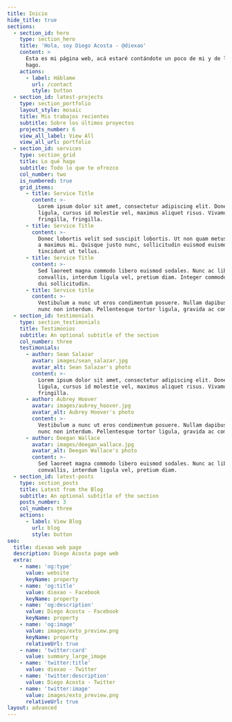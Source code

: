 ```yaml
---
title: Inicio
hide_title: true
sections:
  - section_id: hero
    type: section_hero
    title: 'Hola, soy Diego Acosta - @diexao'
    content: >
      Esta es mi página web, acá estaré contándote un poco de mi y de lo que
      hago. 
    actions:
      - label: Háblame
        url: /contact
        style: button
  - section_id: latest-projects
    type: section_portfolio
    layout_style: mosaic
    title: Mis trabajos recientes
    subtitle: Sobre los últimos proyectos
    projects_number: 6
    view_all_label: View All
    view_all_url: portfolio
  - section_id: services
    type: section_grid
    title: Lo qué hago
    subtitle: Todo lo que te ofrezco
    col_number: two
    is_numbered: true
    grid_items:
      - title: Service Title
        content: >-
          Lorem ipsum dolor sit amet, consectetur adipiscing elit. Donec nisl
          ligula, cursus id molestie vel, maximus aliquet risus. Vivamus in nibh
          fringilla, fringilla.
      - title: Service Title
        content: >-
          Donec lobortis velit sed suscipit lobortis. Ut non quam metus. Nullam
          a maximus mi. Quisque justo nunc, sollicitudin euismod euismod at,
          tincidunt ut tellus.
      - title: Service Title
        content: >-
          Sed laoreet magna commodo libero euismod sodales. Nunc ac libero
          convallis, interdum ligula vel, pretium diam. Integer commodo sem at
          dui sollicitudin.
      - title: Service title
        content: >-
          Vestibulum a nunc ut eros condimentum posuere. Nullam dapibus quis
          nunc non interdum. Pellentesque tortor ligula, gravida ac commodo eu.
  - section_id: testimonials
    type: section_testimonials
    title: Testimonios
    subtitle: An optional subtitle of the section
    col_number: three
    testimonials:
      - author: Sean Salazar
        avatar: images/sean_salazar.jpg
        avatar_alt: Sean Salazar's photo
        content: >-
          Lorem ipsum dolor sit amet, consectetur adipiscing elit. Donec nisl
          ligula, cursus id molestie vel, maximus aliquet risus. Vivamus in nibh
          fringilla.
      - author: Aubrey Hoover
        avatar: images/aubrey_hoover.jpg
        avatar_alt: Aubrey Hoover's photo
        content: >-
          Vestibulum a nunc ut eros condimentum posuere. Nullam dapibus quis
          nunc non interdum. Pellentesque tortor ligula, gravida ac commodo eu.
      - author: Deegan Wallace
        avatar: images/deegan_wallace.jpg
        avatar_alt: Deegan Wallace's photo
        content: >-
          Sed laoreet magna commodo libero euismod sodales. Nunc ac libero
          convallis, interdum ligula vel, pretium diam.
  - section_id: latest-posts
    type: section_posts
    title: Latest from the Blog
    subtitle: An optional subtitle of the section
    posts_number: 3
    col_number: three
    actions:
      - label: View Blog
        url: blog
        style: button
seo:
  title: diexao web page
  description: Diego Acosta page web
  extra:
    - name: 'og:type'
      value: website
      keyName: property
    - name: 'og:title'
      value: diexao - Facebook
      keyName: property
    - name: 'og:description'
      value: Diego Acosta - Facebook
      keyName: property
    - name: 'og:image'
      value: images/exto_preview.png
      keyName: property
      relativeUrl: true
    - name: 'twitter:card'
      value: summary_large_image
    - name: 'twitter:title'
      value: diexao - Twitter
    - name: 'twitter:description'
      value: Diego Acosta - Twitter
    - name: 'twitter:image'
      value: images/exto_preview.png
      relativeUrl: true
layout: advanced
---
```

